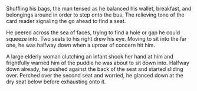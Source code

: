 Shuffling his bags, the man tensed as he balanced his wallet, breakfast,
and belongings around in order to step onto the bus. The relieving tone of
the card reader signaling the go ahead to find a seat.

He peered across the sea of faces, trying to find a hole or gap he could
squeeze into. Two seats to his right drew his eye. Moving to sit into the
far one, he was halfway down when a uproar of concern hit him.

A large elderly woman clutching an infant shook her hand at him and
frightfully warned him of the puddle he was about to sit down into. Halfway
down already, he pushed against the back of the seat and started sliding
over. Perched over the second seat and worried, he glanced down at the dry
seat below before exhausting onto it.
